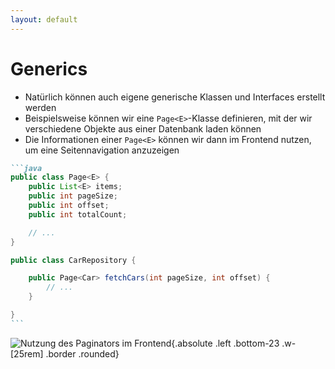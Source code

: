 ```yaml
---
layout: default
---
```


<Footer
    text="🎁 Objektorientierte Programmierung"
/>

# Generics <SubHeading text="Weitere Beispiele"/>

<div class="grid grid-cols-12 gap-6">
<div class="col-span-6">

- Natürlich können auch eigene generische Klassen und Interfaces erstellt werden
- Beispielsweise können wir eine `Page<E>`-Klasse definieren, mit der wir verschiedene Objekte aus einer Datenbank laden können
- Die Informationen einer `Page<E>` können wir dann im Frontend nutzen, um eine Seitennavigation anzuzeigen

</div>
<div class="col-span-6">

````md magic-move
```java
public class Page<E> {
    public List<E> items;
    public int pageSize;
    public int offset;
    public int totalCount;

    // ...
}

public class CarRepository {

    public Page<Car> fetchCars(int pageSize, int offset) {
        // ...
    }

}
```
````

</div>
</div>

![Nutzung des Paginators im Frontend](/images/paginator.png){.absolute .left .bottom-23 .w-[25rem] .border .rounded}

<PageNumber/>
